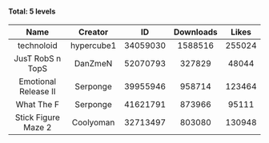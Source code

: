 #### Total: 5 levels

| Name | Creator | ID | Downloads | Likes |
|:---:|:---:|:---:|:---:|:---:|
| technoloid | hypercube1 | 34059030 | 1588516 | 255024
| JusT RobS n TopS | DanZmeN | 52070793 | 327829 | 48044
| Emotional Release II | Serponge | 39955946 | 958714 | 123464
| What The F | Serponge | 41621791 | 873966 | 95111
| Stick Figure Maze 2 | Coolyoman | 32713497 | 803080 | 130948
